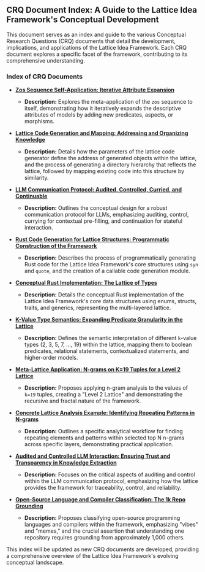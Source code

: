 ## CRQ Document Index: A Guide to the Lattice Idea Framework's Conceptual Development

This document serves as an index and guide to the various Conceptual Research Questions (CRQ) documents that detail the development, implications, and applications of the Lattice Idea Framework. Each CRQ document explores a specific facet of the framework, contributing to its comprehensive understanding.

### Index of CRQ Documents

*   **[Zos Sequence Self-Application: Iterative Attribute Expansion](zos_self_application.md)**
    *   **Description:** Explores the meta-application of the `zos` sequence to itself, demonstrating how it iteratively expands the descriptive attributes of models by adding new predicates, aspects, or morphisms.

*   **[Lattice Code Generation and Mapping: Addressing and Organizing Knowledge](lattice_code_generation_and_mapping.md)**
    *   **Description:** Details how the parameters of the lattice code generator define the address of generated objects within the lattice, and the process of generating a directory hierarchy that reflects the lattice, followed by mapping existing code into this structure by similarity.

*   **[LLM Communication Protocol: Audited, Controlled, Curried, and Continuable](llm_communication_protocol.md)**
    *   **Description:** Outlines the conceptual design for a robust communication protocol for LLMs, emphasizing auditing, control, currying for contextual pre-filling, and continuation for stateful interaction.

*   **[Rust Code Generation for Lattice Structures: Programmatic Construction of the Framework](rust_code_generation_for_lattice.md)**
    *   **Description:** Describes the process of programmatically generating Rust code for the Lattice Idea Framework's core structures using `syn` and `quote`, and the creation of a callable code generation module.

*   **[Conceptual Rust Implementation: The Lattice of Types](conceptual_rust_lattice_types.md)**
    *   **Description:** Details the conceptual Rust implementation of the Lattice Idea Framework's core data structures using enums, structs, traits, and generics, representing the multi-layered lattice.

*   **[K-Value Type Semantics: Expanding Predicate Granularity in the Lattice](k_value_type_semantics.md)**
    *   **Description:** Defines the semantic interpretation of different `k`-value types (2, 3, 5, 7, ..., 19) within the lattice, mapping them to boolean predicates, relational statements, contextualized statements, and higher-order models.

*   **[Meta-Lattice Application: N-grams on K=19 Tuples for a Level 2 Lattice](meta_lattice_application.md)**
    *   **Description:** Proposes applying n-gram analysis to the values of `k=19` tuples, creating a "Level 2 Lattice" and demonstrating the recursive and fractal nature of the framework.

*   **[Concrete Lattice Analysis Example: Identifying Repeating Patterns in N-grams](concrete_lattice_analysis_example.md)**
    *   **Description:** Outlines a specific analytical workflow for finding repeating elements and patterns within selected top N n-grams across specific layers, demonstrating practical application.

*   **[Audited and Controlled LLM Interaction: Ensuring Trust and Transparency in Knowledge Extraction](audited_llm_interaction.md)**
    *   **Description:** Focuses on the critical aspects of auditing and control within the LLM communication protocol, emphasizing how the lattice provides the framework for traceability, control, and reliability.

*   **[Open-Source Language and Compiler Classification: The 1k Repo Grounding](oss_language_classification_crq.md)**
    *   **Description:** Proposes classifying open-source programming languages and compilers within the framework, emphasizing "vibes" and "memes," and the crucial assertion that understanding one repository requires grounding from approximately 1,000 others.

This index will be updated as new CRQ documents are developed, providing a comprehensive overview of the Lattice Idea Framework's evolving conceptual landscape.